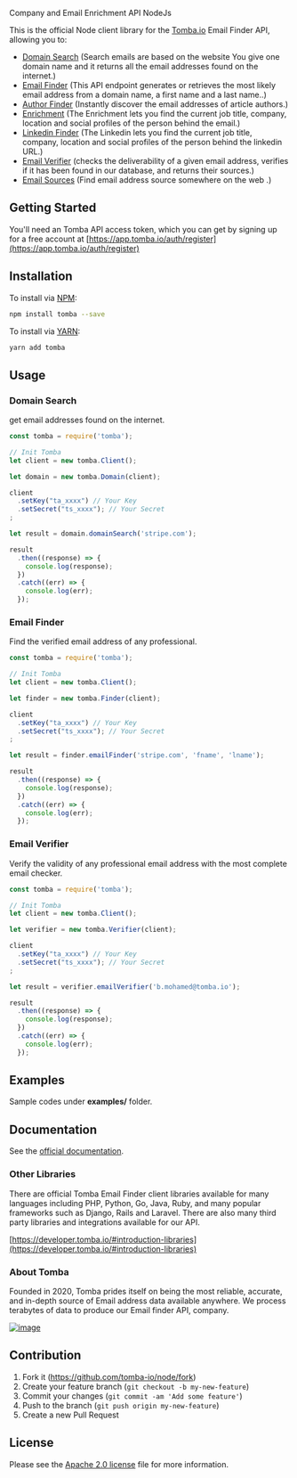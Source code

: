 Company and Email Enrichment API NodeJs


This is the official Node client library for the [Tomba.io](https://tomba.io) Email Finder API,
allowing you to:

- [Domain Search](https://tomba.io/domain-search) (Search emails are based on the website You give one domain name and it returns all the email addresses found on the internet.)
- [Email Finder](https://tomba.io/email-finder) (This API endpoint generates or retrieves the most likely email address from a domain name, a first name and a last name..)
- [Author Finder](https://tomba.io/author-finder) (Instantly discover the email addresses of article authors.)
- [Enrichment](https://tomba.io/enrichment) (The Enrichment lets you find the current job title, company, location and social profiles of the person behind the email.)
- [Linkedin Finder](https://tomba.io/linkedin-finder) (The Linkedin lets you find the current job title, company, location and social profiles of the person behind the linkedin URL.)
- [Email Verifier](https://tomba.io/email-verifier) (checks the deliverability of a given email address, verifies if it has been found in our database, and returns their sources.)
- [Email Sources](https://developer.tomba.io/#email-sources) (Find email address source somewhere on the web .)

## Getting Started

You'll need an Tomba API access token, which you can get by signing up for a free account at [https://app.tomba.io/auth/register](https://app.tomba.io/auth/register)

## Installation

To install via [NPM](https://www.npmjs.com/package/tomba):

```bash
npm install tomba --save
```

To install via [YARN](https://yarnpkg.com/package/tomba):

```bash
yarn add tomba 
```

## Usage

### Domain Search

get email addresses found on the internet.

```js
const tomba = require('tomba');

// Init Tomba
let client = new tomba.Client();

let domain = new tomba.Domain(client);

client
  .setKey("ta_xxxx") // Your Key
  .setSecret("ts_xxxx"); // Your Secret
;

let result = domain.domainSearch('stripe.com');

result
  .then((response) => {
    console.log(response);
  })
  .catch((err) => {
    console.log(err);
  });
```

### Email Finder

Find the verified email address of any professional.

```js
const tomba = require('tomba');

// Init Tomba
let client = new tomba.Client();

let finder = new tomba.Finder(client);

client
  .setKey("ta_xxxx") // Your Key
  .setSecret("ts_xxxx"); // Your Secret
;

let result = finder.emailFinder('stripe.com', 'fname', 'lname');

result
  .then((response) => {
    console.log(response);
  })
  .catch((err) => {
    console.log(err);
  });
```

### Email Verifier

Verify the validity of any professional email address with the most complete email checker.

```js
const tomba = require('tomba');

// Init Tomba
let client = new tomba.Client();

let verifier = new tomba.Verifier(client);

client
  .setKey("ta_xxxx") // Your Key
  .setSecret("ts_xxxx"); // Your Secret
;

let result = verifier.emailVerifier('b.mohamed@tomba.io');

result
  .then((response) => {
    console.log(response);
  })
  .catch((err) => {
    console.log(err);
  });
```

## Examples

Sample codes under **examples/** folder.

## Documentation

See the [official documentation](https://developer.tomba.io/).

### Other Libraries

There are official Tomba Email Finder client libraries available for many languages including PHP, Python, Go, Java, Ruby, and many popular frameworks such as Django, Rails and Laravel. There are also many third party libraries and integrations available for our API.

[https://developer.tomba.io/#introduction-libraries](https://developer.tomba.io/#introduction-libraries)

### About Tomba

Founded in 2020, Tomba prides itself on being the most reliable, accurate, and in-depth source of Email address data available anywhere. We process terabytes of data to produce our Email finder API, company.

[![image](https://avatars.githubusercontent.com/u/67979591?s=200&v=4)](https://tomba.io/)

## Contribution

1. Fork it (<https://github.com/tomba-io/node/fork>)
2. Create your feature branch (`git checkout -b my-new-feature`)
3. Commit your changes (`git commit -am 'Add some feature'`)
4. Push to the branch (`git push origin my-new-feature`)
5. Create a new Pull Request

## License

Please see the [Apache 2.0 license](http://www.apache.org/licenses/LICENSE-2.0.html) file for more information.
